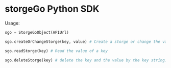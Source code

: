 # storgeGo Python SDK

Usage:

``` python
sgo = StorgeGoObject(APIUrl)

sgo.createOrChangeStorge(key, value) # Create a storge or change the value of a key

sgo.readStorge(key) # Read the value of a key

sgo.deleteStorge(key) # delete the key and the value by the key string.
```
